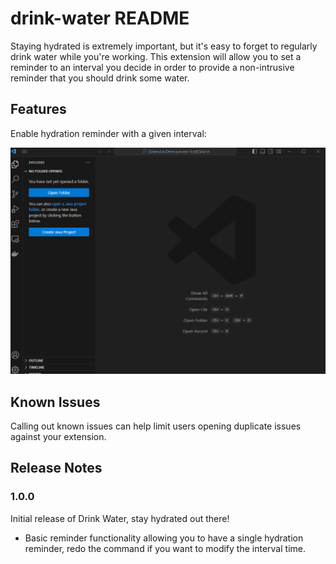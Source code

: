 # drink-water README

Staying hydrated is extremely important, but it's easy to forget to regularly drink water while you're working. This extension will allow you to set a reminder to an interval you decide in order to provide a non-intrusive reminder that you should drink some water.

## Features

Enable hydration reminder with a given interval:

![Starting a Hydration Reminder](resources\gif\start-reminder.gif)


## Known Issues

Calling out known issues can help limit users opening duplicate issues against your extension.

## Release Notes

### 1.0.0

Initial release of Drink Water, stay hydrated out there!
* Basic reminder functionality allowing you to have a single hydration reminder, redo the command if you want to modify the interval time.

